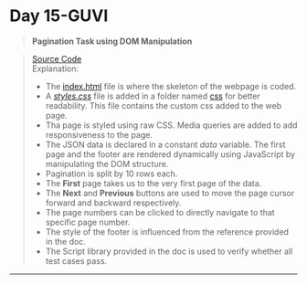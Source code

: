 # Day 15-GUVI

> **Pagination Task using DOM Manipulation**

> [Source Code](./index.html)  
> Explanation:
>
> - The [index.html](./index.html) file is where the skeleton of the webpage is coded.
> - A [_styles.css_](./css/styles.css) file is added in a folder named [css](./css/) for better readability. This file contains the custom css added to the web page.
> - Tha page is styled using raw CSS. Media queries are added to add responsiveness to the page.
> - The JSON data is declared in a constant _data_ variable. The first page and the footer are rendered dynamically using JavaScript by manipulating the DOM structure.
> - Pagination is split by 10 rows each.
> - The **First** page takes us to the very first page of the data.
> - The **Next** and **Previous** buttons are used to move the page cursor forward and backward respectively.
> - The page numbers can be clicked to directly navigate to that specific page number.
> - The style of the footer is influenced from the reference provided in the doc.
> - The Script library provided in the doc is used to verify whether all test cases pass.

---
